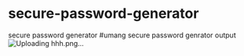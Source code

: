 # secure-password-generator
secure password generator #umang
secure password genrator output
![Uploading hhh.png…]()
